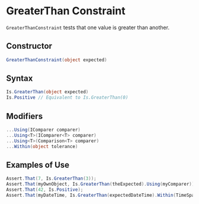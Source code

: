 # GreaterThan Constraint

`GreaterThanConstraint` tests that one value is greater than another.

## Constructor

```csharp
GreaterThanConstraint(object expected)
```

## Syntax

```csharp
Is.GreaterThan(object expected)
Is.Positive // Equivalent to Is.GreaterThan(0)
```

## Modifiers

```csharp
...Using(IComparer comparer)
...Using<T>(IComparer<T> comparer)
...Using<T>(Comparison<T> comparer)
...Within(object tolerance)
```

## Examples of Use

```csharp
Assert.That(7, Is.GreaterThan(3));
Assert.That(myOwnObject, Is.GreaterThan(theExpected).Using(myComparer));
Assert.That(42, Is.Positive);
Assert.That(myDateTime, Is.GreaterThan(expectedDateTime).Within(TimeSpan.FromSeconds(1)))
```
